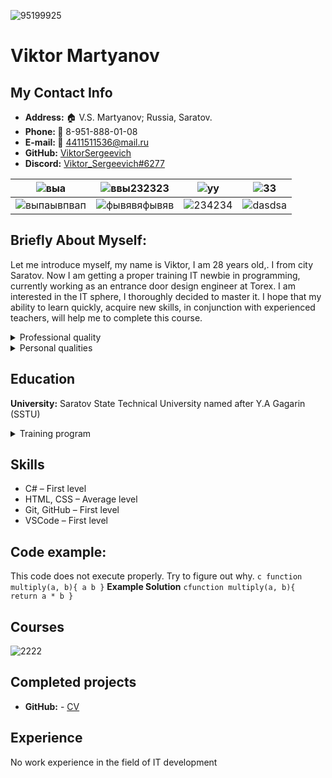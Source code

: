 ![95199925](https://user-images.githubusercontent.com/95199925/147551435-260b6e7b-9853-4ca3-b26f-d2f0c3d333a8.jpg)
# Viktor Martyanov
## My Contact Info 
- **Address:** :house: V.S. Martyanov; Russia, Saratov.
- **Phone: :iphone:** 8-951-888-01-08
- **E-mail: :email:** [4411511536@mail.ru](https://mail.ru/)
- **GitHub:** [ViktorSergeevich](https://github.com/ViktorSergeevichMartyanov)
- **Discord:** [Viktor_Sergeevich#6277](https://discord.com/)

| ![выа](https://user-images.githubusercontent.com/95199925/147553595-b50561c9-8477-433d-9d60-ce8efa4983f5.png)|![ввы232323](https://user-images.githubusercontent.com/95199925/147559352-1ee63e29-0ee2-41d5-ade5-ab7a3228acea.png)| ![уу](https://user-images.githubusercontent.com/95199925/147553800-ad3858a4-6a8a-4d3b-8616-52d0e419be03.png)| ![33](https://user-images.githubusercontent.com/95199925/147626448-00a961ed-f8a4-4b70-bbe1-24187045682c.png)|
|-------------|-------------|--------------|--------------|
|![выпаывпвап](https://user-images.githubusercontent.com/95199925/147558452-0b71b2ea-b2f9-4069-a893-b675793a7198.png)|![фывявяфывяв](https://user-images.githubusercontent.com/95199925/147558901-a0fc1be9-2fed-4be5-af2f-40793069ab28.png)|![234234](https://user-images.githubusercontent.com/95199925/147554569-52767cf2-ccb3-4381-8494-ea2994c124fa.png)| ![dasdsa](https://user-images.githubusercontent.com/95199925/147626532-ef361256-2909-4ba3-aeb6-cf91b4cebfc3.png)|

## Briefly About Myself:
Let me introduce myself, my name is Viktor, I am 28 years old,. I from city Saratov. Now I am getting a proper training IT newbie in programming, currently working as an entrance door design engineer at Torex. 
I am interested in the IT sphere, I thoroughly decided to master it. I hope that my ability to learn quickly, acquire new skills, in conjunction with experienced teachers, will help me to complete this course.

<details>
    <summary>Professional quality</summary>
<ul>
<li>Personnel management skills.</li>
<li>Ability to organize the work process and work discipline.</li>
<li>Skills for solving conflict situations.</li>
<li>Work in irregular and overtime hours.</li>
<li>Skill to work in team.</li>
    </ul>
</details>

<details>
    <summary>Personal qualities</summary>
<ul>
<li>Able to keep deadlines successfully.</li>
<li>Able to prioritize</li>
<li>Adapt well to new situations.</li>
<li>Versatile.</li>
<li>A quick learner (enjoy learning new things).</li>
<li>A team player who shares knowledge and ideas with colleagues.</li>
    </ul>
</details>

## Education
**University:** Saratov State Technical University named after Y.A Gagarin (SSTU)

<details>
<summary>Training program</summary>
<ul>
<li>Department of Welding and Metallurgy (CM) Bachelor Of the year 2014-2018</li>
<li>Design and technological support of machine-building industries (KTOP) Magistracy Of the year 2019-2021.
    </ul>
</details>

## Skills
* C# – First level
* HTML, CSS – Average level
* Git, GitHub – First level
* VSCode – First level

## Code example:
This code does not execute properly. Try to figure out why. ```c function multiply(a, b){ a b }``` **Example Solution** ```cfunction multiply(a, b){ return a * b }```

## Courses
![2222](https://user-images.githubusercontent.com/95199925/147631898-da69c301-4a97-43ab-8bfb-185e4c9fae7d.png)

## Completed projects
- **GitHub:** - [CV](https://github.com/ViktorSergeevichMartyanov/rsschool-cv/commit/6b0b6ec2806b9bba4ae64b98a742b1dd01832e75)

## Experience
No work experience in the field of IT development
